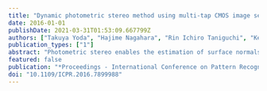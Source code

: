 ```yaml
---
title: "Dynamic photometric stereo method using multi-tap CMOS image sensor"
date: 2016-01-01
publishDate: 2021-03-31T01:53:09.667799Z
authors: ["Takuya Yoda", "Hajime Nagahara", "Rin Ichiro Taniguchi", "Keiichiro Kagawa", "Keita Yasutomi", "Shoji Kawahito"]
publication_types: ["1"]
abstract: "Photometric stereo enables the estimation of surface normals from images that were captured using different known lighting directions. The classical photometric stereo method requires at least three images to determine the normals of a given scene. This method therefore cannot be applied to a dynamic scene, because it is assumed that the scene should remain static while the required images are captured. We present a dynamic photometric stereo method to estimate the surface normals in a dynamic scene. We use a multi-tap complementary metal-oxide-semiconductor (CMOS) image sensor to capture the input images for the photometric stereo method. The image sensor can divide the electrons from the photodiode of a single pixel into different taps of exposures, and can therefore capture multiple images under different lighting conditions with almost the same timing. We implemented a prototype camera that was synchronized with a lighting system, and subsequently realized photometric stereo of a dynamic scene."
featured: false
publication: "*Proceedings - International Conference on Pattern Recognition*"
doi: "10.1109/ICPR.2016.7899988"
---
```


